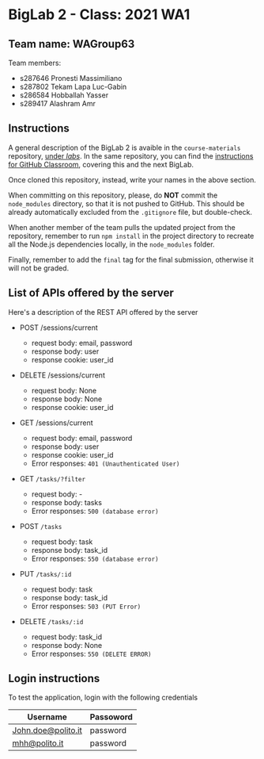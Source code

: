 # BigLab 2 - Class: 2021 WA1

## Team name: WAGroup63

Team members:
* s287646 Pronesti Massimiliano
* s287802 Tekam Lapa Luc-Gabin
* s286584 Hobballah Yasser
* s289417 Alashram Amr

## Instructions

A general description of the BigLab 2 is avaible in the `course-materials` repository, [under _labs_](https://github.com/polito-WA1-AW1-2021/course-materials/tree/main/labs/BigLab2/BigLab2.pdf). In the same repository, you can find the [instructions for GitHub Classroom](https://github.com/polito-WA1-AW1-2021/course-materials/tree/main/labs/GH-Classroom-BigLab-Instructions.pdf), covering this and the next BigLab.

Once cloned this repository, instead, write your names in the above section.

When committing on this repository, please, do **NOT** commit the `node_modules` directory, so that it is not pushed to GitHub.
This should be already automatically excluded from the `.gitignore` file, but double-check.

When another member of the team pulls the updated project from the repository, remember to run `npm install` in the project directory to recreate all the Node.js dependencies locally, in the `node_modules` folder.

Finally, remember to add the `final` tag for the final submission, otherwise it will not be graded.

## List of APIs offered by the server

Here's a description of the REST API offered by the server 

* POST /sessions/current
  - request body: email, password
  - response body:  user
  - response cookie: user_id

* DELETE /sessions/current
  - request body: None
  - response body: None
  - response cookie: user_id

* GET /sessions/current
  -  request body: email, password
  -  response body: user
  -  response cookie: user_id
  -  Error responses: `401 (Unauthenticated User)`

* GET `/tasks/?filter`
  - request body: -
  - response body: tasks
  - Error responses: `500 (database error)`

* POST `/tasks`
  -  request body: task
  -  response body: task_id
  -  Error responses: `550 (database error)`

* PUT `/tasks/:id`
  -  request body: task
  -  response body: task_id
  -  Error responses: `503 (PUT Error)`

* DELETE `/tasks/:id`
  -  request body: task_id
  -  response body: None
  -  Error responses: `550 (DELETE ERROR)`




## Login instructions
To test the application, login with the following credentials


| Username           | Passoword |
|--------------------|-----------|
| John.doe@polito.it | password  |
| mhh@polito.it      | password  |

